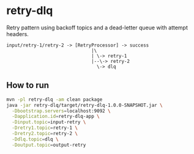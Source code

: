 # retry-dlq

Retry pattern using backoff topics and a dead-letter queue with attempt headers.

```
input/retry-1/retry-2 -> [RetryProcessor] -> success
                               |\
                               | \-> retry-1
                               |--\-> retry-2
                                 \-> dlq
```

## How to run

```bash
mvn -pl retry-dlq -am clean package
java -jar retry-dlq/target/retry-dlq-1.0.0-SNAPSHOT.jar \
  -Dbootstrap.servers=localhost:9092 \
  -Dapplication.id=retry-dlq-app \
  -Dinput.topic=input-retry \
  -Dretry1.topic=retry-1 \
  -Dretry2.topic=retry-2 \
  -Ddlq.topic=dlq \
  -Doutput.topic=output-retry
```
